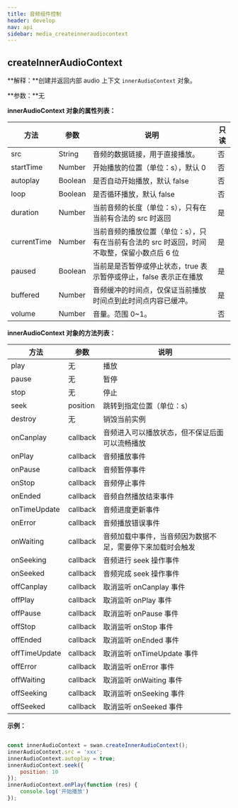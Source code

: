 ```yaml
---
title: 音频组件控制
header: develop
nav: api
sidebar: media_createinneraudiocontext
---
```




createInnerAudioContext
---
**解释：**创建并返回内部 audio 上下文 `innerAudioContext` 对象。

**参数：**无

**innerAudioContext 对象的属性列表：**

|方法 | 参数 | 说明 | 只读 |
|---- | ---- | ---- | ---- |
|src |String | 音频的数据链接，用于直接播放。| 否 |
|startTime |Number | 开始播放的位置（单位：s），默认 0 | 否 |
|autoplay |Boolean| 是否自动开始播放，默认 false | 否 |
|loop |Boolean |是否循环播放，默认 false | 否 |
|duration |Number |当前音频的长度（单位：s），只有在当前有合法的 src 时返回 | 是 |
|currentTime |Number |当前音频的播放位置（单位：s），只有在当前有合法的 src 时返回，时间不取整，保留小数点后 6 位 | 是 |
|paused |Boolean |当前是是否暂停或停止状态，true 表示暂停或停止，false 表示正在播放 | 是 |
|buffered |Number |音频缓冲的时间点，仅保证当前播放时间点到此时间点内容已缓冲。 | 是 |
|volume |Number |音量。范围 0~1。 | 否 |

**innerAudioContext 对象的方法列表：**

|方法 | 参数 | 说明 |
|---- | ---- | ---- |
|play | 无 | 播放 |
|pause | 无 | 暂停 |
|stop | 无 | 停止 |
|seek | position | 跳转到指定位置（单位：s）|
|destroy | 无 | 销毁当前实例 |
|onCanplay | callback | 音频进入可以播放状态，但不保证后面可以流畅播放 |
|onPlay | callback | 音频播放事件 |
|onPause | callback | 音频暂停事件 |
|onStop | callback | 音频停止事件 |
|onEnded | callback | 音频自然播放结束事件 |
|onTimeUpdate | callback | 音频进度更新事件 |
|onError | callback | 音频播放错误事件 |
|onWaiting | callback | 音频加载中事件，当音频因为数据不足，需要停下来加载时会触发 |
|onSeeking | callback | 音频进行 seek 操作事件 |
|onSeeked | callback | 音频完成 seek 操作事件 |
|offCanplay | callback | 取消监听 onCanplay 事件 |
|offPlay | callback | 取消监听 onPlay 事件 |
|offPause | callback | 取消监听 onPause 事件 |
|offStop | callback | 取消监听 onStop 事件 |
|offEnded | callback | 取消监听 onEnded 事件 |
|offTimeUpdate | callback | 取消监听 onTimeUpdate 事件 |
|offError | callback | 取消监听 onError 事件 |
|offWaiting | callback | 取消监听 onWaiting 事件 |
|offSeeking | callback | 取消监听 onSeeking 事件 |
|offSeeked | callback | 取消监听 onSeeked 事件 |

**示例：**

```javascript

const innerAudioContext = swan.createInnerAudioContext();
innerAudioContext.src = 'xxx';
innerAudioContext.autoplay = true;
innerAudioContext.seek({
    position: 10
});
innerAudioContext.onPlay(function (res) {
    console.log('开始播放')
});

```
